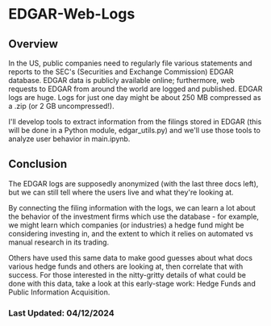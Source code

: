 # EDGAR-Web-Logs

## Overview

In the US, public companies need to regularly file various statements and reports to the SEC's (Securities and Exchange Commission) EDGAR database. EDGAR data is publicly available online; furthermore, web requests to EDGAR from around the world are logged and published. EDGAR logs are huge. Logs for just one day might be about 250 MB compressed as a .zip (or 2 GB uncompressed!).

I'll develop tools to extract information from the filings stored in EDGAR (this will be done in a Python module, edgar_utils.py) and we'll use those tools to analyze user behavior in main.ipynb.

## Conclusion

The EDGAR logs are supposedly anonymized (with the last three docs left), but we can still tell where the users live and what they're looking at.

By connecting the filing information with the logs, we can learn a lot about the behavior of the investment firms which use the database - for example, we might learn which companies (or industries) a hedge fund might be considering investing in, and the extent to which it relies on automated vs manual research in its trading.

Others have used this same data to make good guesses about what docs various hedge funds and others are looking at, then correlate that with success. For those interested in the nitty-gritty details of what could be done with this data, take a look at this early-stage work: Hedge Funds and Public Information Acquisition.

### Last Updated: 04/12/2024
